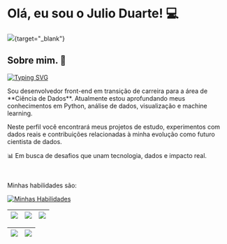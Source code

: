<h1> Olá, eu sou o Julio Duarte! 💻</h1>

<div> 
     <a href="https://www.linkedin.com/in/ijulio-duarte/" target="_blank"><img src="https://img.shields.io/badge/-LinkedIn-%230077B5?style=for-the-badge&logo=linkedin&logoColor=white" target="_blank"></a>{target="_blank"}
 </div>
<h2 align="left">
Sobre mim. 👀
</h2>
          
[![Typing SVG](https://readme-typing-svg.herokuapp.com/?color=FFFFFF&size=14&center=false&vCenter=true&width=1000&lines=Olá,+me+chamo+Júlio+Duarte.+:%29)](https://git.io/typing-svg)

<p>Sou desenvolvedor front-end em transição de carreira para a área de **Ciência de Dados**. Atualmente estou aprofundando meus conhecimentos em Python, análise de dados, visualização e machine learning.

Neste perfil você encontrará meus projetos de estudo, experimentos com dados reais e contribuições relacionadas à minha evolução como futuro cientista de dados.

📊 Em busca de desafios que unam tecnologia, dados e impacto real.</p> 
<br>

<p>Minhas habilidades são: </p>
<div align="left">

[![Minhas Habilidades](https://skillicons.dev/icons?i=python,mysql,github,html,css,js,typescript,react,figma,vscode
)](https://skillicons.dev)

  </div>
  
  | ![](http://github-profile-summary-cards.vercel.app/api/cards/stats?username=iJulioDuarte&theme=nord_dark) | ![](http://github-profile-summary-cards.vercel.app/api/cards/repos-per-language?username=iJulioDuarte&hide=Html&theme=nord_dark) | ![](http://github-profile-summary-cards.vercel.app/api/cards/most-commit-language?username=iJulioDuarte&theme=nord_dark) |
| :-: | :-: | :-: |

| ![](http://github-profile-summary-cards.vercel.app/api/cards/profile-details?username=iJulioDuarte&theme=nord_dark) | ![](https://github-readme-streak-stats.herokuapp.com/?user=iJulioDuarte&hide_border=true&date_format=M%20j%5B%2C%20Y%5D&background=2D3742&stroke=2D3742&ring=6bbbca&fire=6bbbca&currStreakNum=fff&sideNums=6bbbca&currStreakLabel=6bbbca&sideLabels=fff&dates=fff) |
| :-: | :-: |
